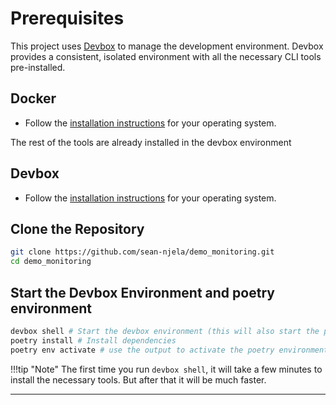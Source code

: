 # Prerequisites

This project uses [Devbox](https://www.jetify.com/devbox/) to manage the development environment. Devbox provides a consistent, isolated environment with all the necessary CLI tools pre-installed.

## Docker

- Follow the [installation instructions](https://docs.docker.com/get-docker/) for your operating system.

The rest of the tools are already installed in the devbox environment

## Devbox

- Follow the [installation instructions](https://www.jetify.com/devbox/docs/installing_devbox/) for your operating system.

## Clone the Repository

```bash
git clone https://github.com/sean-njela/demo_monitoring.git
cd demo_monitoring
```

## Start the Devbox Environment and poetry environment

```bash
devbox shell # Start the devbox environment (this will also start the poetry environment)
poetry install # Install dependencies
poetry env activate # use the output to activate the poetry environment ( ONLY IF DEVBOX DOES NOT ACTIVATE THE ENVIRONMENT)
```
!!!tip "Note"
    The first time you run `devbox shell`, it will take a few minutes to install the necessary tools. But after that it will be much faster.


---
